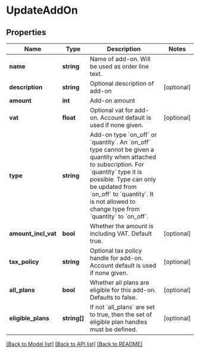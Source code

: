 # UpdateAddOn

## Properties
Name | Type | Description | Notes
------------ | ------------- | ------------- | -------------
**name** | **string** | Name of add-on. Will be used as order line text. | 
**description** | **string** | Optional description of add-on | [optional] 
**amount** | **int** | Add-on amount | 
**vat** | **float** | Optional vat for add-on. Account default is used if none given. | [optional] 
**type** | **string** | Add-on type &#x60;on_off&#x60; or &#x60;quantity&#x60;. An &#x60;on_off&#x60; type cannot be given a quantity when attached to subscription. For &#x60;quantity&#x60; type it is possible. Type can only be updated from &#x60;on_off&#x60; to &#x60;quantity&#x60;. It is not allowed to change type from &#x60;quantity&#x60; to &#x60;on_off&#x60;. | 
**amount_incl_vat** | **bool** | Whether the amount is including VAT. Default true. | [optional] 
**tax_policy** | **string** | Optional tax policy handle for add-on. Account default is used if none given. | [optional] 
**all_plans** | **bool** | Whether all plans are eligible for this add-on. Defaults to false. | [optional] 
**eligible_plans** | **string[]** | If not &#x60;all_plans&#x60; are set to true, then the set of eligible plan handles must be defined. | [optional] 

[[Back to Model list]](../../README.md#documentation-for-models) [[Back to API list]](../../README.md#documentation-for-api-endpoints) [[Back to README]](../../README.md)

